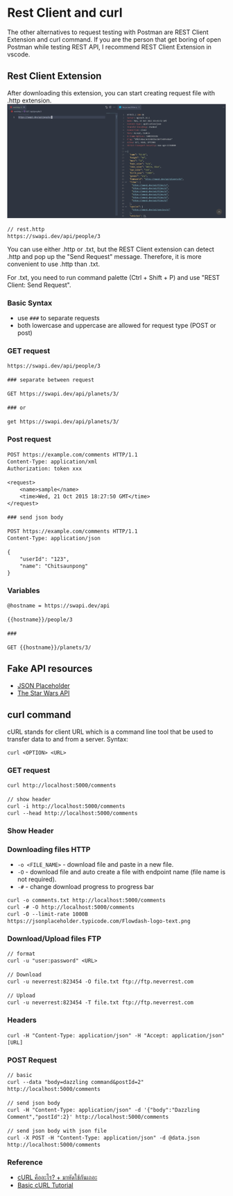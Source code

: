 # Rest Client and curl
The other alternatives to request testing with Postman are REST Client Extension and curl command. If you are the person that get boring of open Postman while testing REST API, I recommend REST Client Extension in vscode.

## Rest Client Extension
After downloading this extension, you can start creating request file with .http extension.
![image](rest_client/rest_client_example.jpg)
```
// rest.http
https://swapi.dev/api/people/3
```
You can use either .http or .txt, but the REST Client extension can detect .http and pop up the "Send Request" message. Therefore, it is more convenient to use .http than .txt.

For .txt, you need to run command palette (Ctrl + Shift + P) and use "REST Client: Send Request".

### Basic Syntax
- use `###` to separate requests
- both lowercase and uppercase are allowed for request type (POST or post)

### GET request
```
https://swapi.dev/api/people/3

### separate between request

GET https://swapi.dev/api/planets/3/

### or

get https://swapi.dev/api/planets/3/
```

### Post request
```
POST https://example.com/comments HTTP/1.1
Content-Type: application/xml
Authorization: token xxx

<request>
    <name>sample</name>
    <time>Wed, 21 Oct 2015 18:27:50 GMT</time>
</request>

### send json body

POST https://example.com/comments HTTP/1.1
Content-Type: application/json

{
    "userId": "123",
    "name": "Chitsaunpong"
}

```
### Variables
```
@hostname = https://swapi.dev/api

{{hostname}}/people/3

###

GET {{hostname}}/planets/3/
```

## Fake API resources
- [JSON Placeholder](https://jsonplaceholder.typicode.com/)
- [The Star Wars API](https://swapi.dev/)

## curl command
cURL stands for client URL which is a command line tool that be used to transfer data to and from a server.
Syntax:
```
curl <OPTION> <URL>
```

### GET request
```
curl http://localhost:5000/comments

// show header
curl -i http://localhost:5000/comments
curl --head http://localhost:5000/comments

```
### Show Header

### Downloading files HTTP
- `-o <FILE_NAME>` - download file and paste in a new file.
- `-O` - download file and auto create a file with endpoint name (file name is not required).
- `-#` - change download progress to progress bar
```
curl -o comments.txt http://localhost:5000/comments
curl -# -O http://localhost:5000/comments
curl -O --limit-rate 1000B https://jsonplaceholder.typicode.com/Flowdash-logo-text.png
```

### Download/Upload files FTP
```
// format
curl -u "user:password" <URL>

// Download
curl -u neverrest:823454 -O file.txt ftp://ftp.neverrest.com

// Upload
curl -u neverrest:823454 -T file.txt ftp://ftp.neverrest.com

```

### Headers
```
curl -H "Content-Type: application/json" -H "Accept: application/json" [URL]
```

### POST Request
```
// basic
curl --data "body=dazzling command&postId=2" http://localhost:5000/comments

// send json body
curl -H "Content-Type: application/json" -d '{"body":"Dazzling Comment","postId":2}' http://localhost:5000/comments

// send json body with json file
curl -X POST -H "Content-Type: application/json" -d @data.json http://localhost:5000/comments

```

### Reference
- [cURL คืออะไร? + มาหัดใช้กันเถอะ](https://devahoy.com/blog/2016/11/getting-started-with-curl/)
- [Basic cURL Tutorial](https://www.youtube.com/watch?v=7XUibDYw4mc&t=328s)